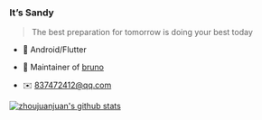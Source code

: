 ### It’s Sandy

<blockquote>The best preparation for tomorrow is doing your best today</blockquote>

- 🌱  Android/Flutter

- 👯 Maintainer of [bruno](https://github.com/LianjiaTech/bruno) 

- :envelope: 837472412@qq.com

[![zhoujuanjuan's github stats](//p3-juejin.byteimg.com/tos-cn-i-k3u1fbpfcp/1188110e11c84be89e6c60130622635a~tplv-k3u1fbpfcp-zoom-1.image)](https://github.com/anuraghazra/github-readme-stats)



 

<!--
**zhoujuanjuan/zhoujuanjuan** is a ✨ _special_ ✨ repository because its `README.md` (this file) appears on your GitHub profile.

Here are some ideas to get you started:

- 🔭 I’m currently working on ...
- 🌱 I’m currently learning ...
- 👯 I’m looking to collaborate on ...
- 🤔 I’m looking for help with ...
- 💬 Ask me about ...
- 📫 How to reach me: ...
- 😄 Pronouns: ...
- ⚡ Fun fact: ...
-->

